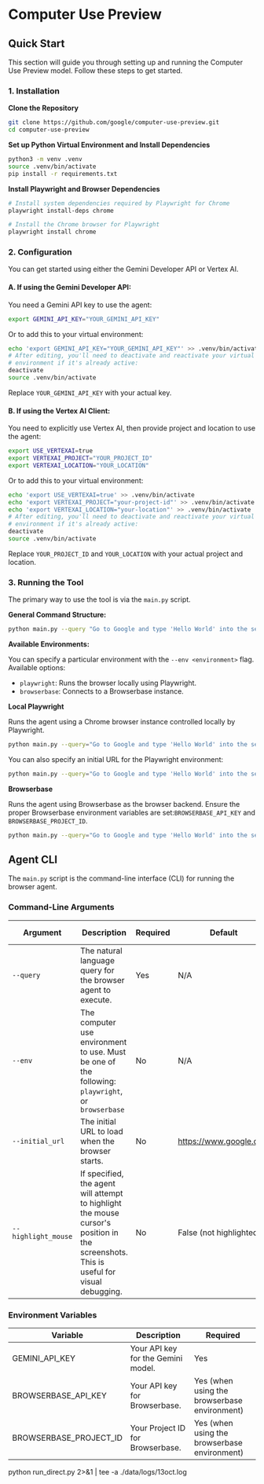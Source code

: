 # Computer Use Preview

## Quick Start

This section will guide you through setting up and running the Computer Use Preview model. Follow these steps to get started.

### 1. Installation

**Clone the Repository**

```bash
git clone https://github.com/google/computer-use-preview.git
cd computer-use-preview
```

**Set up Python Virtual Environment and Install Dependencies**

```bash
python3 -m venv .venv
source .venv/bin/activate
pip install -r requirements.txt
```

**Install Playwright and Browser Dependencies**

```bash
# Install system dependencies required by Playwright for Chrome
playwright install-deps chrome

# Install the Chrome browser for Playwright
playwright install chrome
```

### 2. Configuration
You can get started using either the Gemini Developer API or Vertex AI.

#### A. If using the Gemini Developer API:

You need a Gemini API key to use the agent:

```bash
export GEMINI_API_KEY="YOUR_GEMINI_API_KEY"
```

Or to add this to your virtual environment:

```bash
echo 'export GEMINI_API_KEY="YOUR_GEMINI_API_KEY"' >> .venv/bin/activate
# After editing, you'll need to deactivate and reactivate your virtual
# environment if it's already active:
deactivate
source .venv/bin/activate
```

Replace `YOUR_GEMINI_API_KEY` with your actual key.

#### B. If using the Vertex AI Client:

You need to explicitly use Vertex AI, then provide project and location to use the agent:

```bash
export USE_VERTEXAI=true
export VERTEXAI_PROJECT="YOUR_PROJECT_ID"
export VERTEXAI_LOCATION="YOUR_LOCATION"
```

Or to add this to your virtual environment:

```bash
echo 'export USE_VERTEXAI=true' >> .venv/bin/activate
echo 'export VERTEXAI_PROJECT="your-project-id"' >> .venv/bin/activate
echo 'export VERTEXAI_LOCATION="your-location"' >> .venv/bin/activate
# After editing, you'll need to deactivate and reactivate your virtual
# environment if it's already active:
deactivate
source .venv/bin/activate
```

Replace `YOUR_PROJECT_ID` and `YOUR_LOCATION` with your actual project and location.

### 3. Running the Tool

The primary way to use the tool is via the `main.py` script.

**General Command Structure:**

```bash
python main.py --query "Go to Google and type 'Hello World' into the search bar"
```

**Available Environments:**

You can specify a particular environment with the ```--env <environment>``` flag.  Available options:

- `playwright`: Runs the browser locally using Playwright.
- `browserbase`: Connects to a Browserbase instance.

**Local Playwright**

Runs the agent using a Chrome browser instance controlled locally by Playwright.

```bash
python main.py --query="Go to Google and type 'Hello World' into the search bar" --env="playwright"
```

You can also specify an initial URL for the Playwright environment:

```bash
python main.py --query="Go to Google and type 'Hello World' into the search bar" --env="playwright" --initial_url="https://www.google.com/search?q=latest+AI+news"
```

**Browserbase**

Runs the agent using Browserbase as the browser backend. Ensure the proper Browserbase environment variables are set:`BROWSERBASE_API_KEY` and `BROWSERBASE_PROJECT_ID`.

```bash
python main.py --query="Go to Google and type 'Hello World' into the search bar" --env="browserbase"
```

## Agent CLI

The `main.py` script is the command-line interface (CLI) for running the browser agent.

### Command-Line Arguments

| Argument | Description | Required | Default | Supported Environment(s) |
|-|-|-|-|-|
| `--query` | The natural language query for the browser agent to execute. | Yes | N/A | All |
| `--env` | The computer use environment to use. Must be one of the following: `playwright`, or `browserbase` | No | N/A | All |
| `--initial_url` | The initial URL to load when the browser starts. | No | https://www.google.com | All |
| `--highlight_mouse` | If specified, the agent will attempt to highlight the mouse cursor's position in the screenshots. This is useful for visual debugging. | No | False (not highlighted) | `playwright` |

### Environment Variables

| Variable | Description | Required |
|-|-|-|
| GEMINI_API_KEY | Your API key for the Gemini model. | Yes |
| BROWSERBASE_API_KEY | Your API key for Browserbase. | Yes (when using the browserbase environment) |
| BROWSERBASE_PROJECT_ID | Your Project ID for Browserbase. | Yes (when using the browserbase environment) |





python run_direct.py 2>&1 | tee -a ./data/logs/13oct.log   
